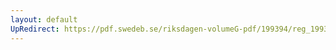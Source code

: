 ```yaml
---
layout: default
UpRedirect: https://pdf.swedeb.se/riksdagen-volumeG-pdf/199394/reg_199394/reg_199394_0114.pdf
---
```

